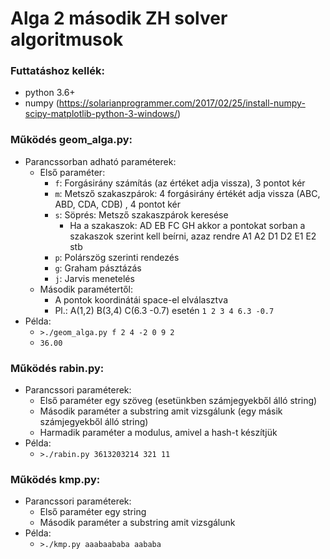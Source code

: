 # Alga 2 második ZH solver algoritmusok

### Futtatáshoz kellék:
* python 3.6+
* numpy (https://solarianprogrammer.com/2017/02/25/install-numpy-scipy-matplotlib-python-3-windows/)

### Működés geom_alga.py:
* Parancssorban adható paraméterek:
  * Első paraméter:
    * `f`: Forgásirány számítás (az értéket adja vissza), 3 pontot kér
    * `m`: Metsző szakaszpárok: 4 forgásirány értékét adja vissza (ABC, ABD, CDA, CDB) , 4 pontot kér
    * `s`: Söprés: Metsző szakaszpárok keresése
      * Ha a szakaszok: AD EB FC GH akkor a pontokat sorban a szakaszok szerint kell beírni, azaz rendre A1 A2 D1 D2 E1 E2 stb
    * `p`: Polárszög szerinti rendezés
    * `g`: Graham pásztázás
    * `j`: Jarvis menetelés
  * Második paramétertől:
    * A pontok koordinátái space-el elválasztva
    * Pl.: A(1,2) B(3,4) C(6.3 -0.7) esetén `1 2 3 4 6.3 -0.7`
* Példa:
  * `>./geom_alga.py f 2 4 -2 0 9 2`
  * `36.00`

### Működés rabin.py:
* Parancssori paraméterek:
  * Első paraméter egy szöveg (esetünkben számjegyekből álló string)
  * Második paraméter a substring amit vizsgálunk (egy másik számjegyekből álló string)
  * Harmadik paraméter a modulus, amivel a hash-t készítjük
* Példa:
  * `>./rabin.py 3613203214 321 11`
  
### Működés kmp.py:
* Parancssori paraméterek:
  * Első paraméter egy string
  * Második paraméter a substring amit vizsgálunk
* Példa:
  * `>./kmp.py aaabaababa aababa`
  
  
